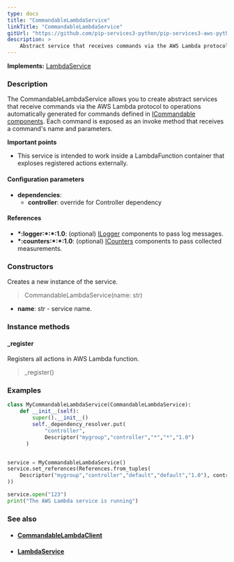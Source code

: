 ```yaml
---
type: docs
title: "CommandableLambdaService"
linkTitle: "CommandableLambdaService"
gitUrl: "https://github.com/pip-services3-python/pip-services3-aws-python"
description: >
    Abstract service that receives commands via the AWS Lambda protocol to operations automatically generated for commands defined in [ICommandable components](../../../commons/commands/icommandable). Each command is exposed as an invoke method that receives a command's name and parameters.
---
```


**Implements:** [LambdaService](../lambda_service)

### Description
The CommandableLambdaService allows you to create abstract services that receive commands via the AWS Lambda protocol to operations automatically generated for commands defined in [ICommandable components](../../../commons/commands/icommandable). Each command is exposed as an invoke method that receives a command's name and parameters.

**Important points**

- This service is intended to work inside a LambdaFunction container that exploses registered actions externally.

#### Configuration parameters
 
- **dependencies**:
    - **controller**: override for Controller dependency


#### References
- **\*:logger:\*:\*:1.0**: (optional) [ILogger](../../../components/log/ilogger) components to pass log messages.
- **\*:counters:\*:\*:1.0**: (optional) [ICounters](../../../components/count/icounters) components to pass collected measurements.

### Constructors
Creates a new instance of the service.

> CommandableLambdaService(name: str)

- **name**: str - service name.


### Instance methods

#### _register
Registers all actions in AWS Lambda function.

> _register()


### Examples

```python
class MyCommandableLambdaService(CommandableLambdaService):
    def __init__(self):
        super().__init__()
        self._dependency_resolver.put(
            "controller",
            Descriptor("mygroup","controller","*","*","1.0")
      )


service = MyCommandableLambdaService()
service.set_references(References.from_tuples(
    Descriptor("mygroup","controller","default","default","1.0"), controller
))

service.open("123")
print("The AWS Lambda service is running")
```

### See also
- #### [CommandableLambdaClient](../../clients/commandable_lambda_client)
- #### [LambdaService](../lambda_service)
